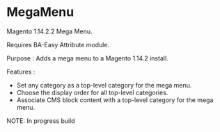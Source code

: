 # MegaMenu
Magento 1.14.2.2 Mega Menu.

Requires BA-Easy Attribute module.

Purpose : Adds a mega menu to a Magento 1.14.2 install.

Features :

* Set any category as a top-level category for the mega menu.
* Choose the display order for all top-level categories.
* Associate CMS block content with a top-level category for the mega menu.


NOTE: In progress build
